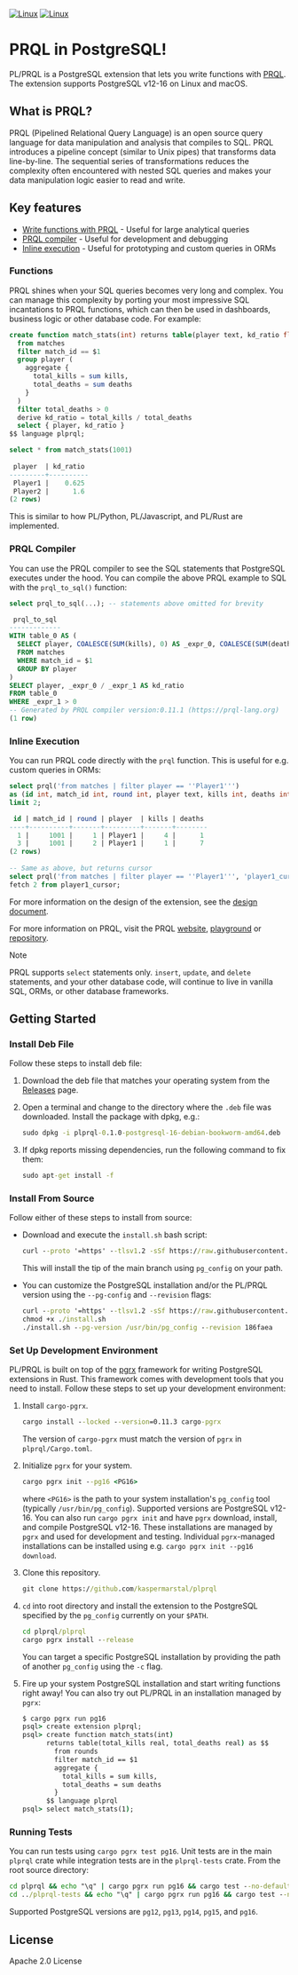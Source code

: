 [![Linux](https://github.com/kaspermarstal/plprql/actions/workflows/ci.yml/badge.svg)](https://github.com/kaspermarstal/plprql/actions/workflows/ci.yml) [![Linux](https://github.com/kaspermarstal/plprql/actions/workflows/package.yml/badge.svg)](https://github.com/kaspermarstal/plprql/actions/workflows/package.yml)


# PRQL in PostgreSQL!

PL/PRQL is a PostgreSQL extension that lets you write functions with [PRQL](https://prql-lang.org/). The extension supports PostgreSQL v12-16 on Linux and macOS.

## What is PRQL?
PRQL (Pipelined Relational Query Language) is an open source query language for data manipulation and analysis that compiles to SQL. PRQL introduces a pipeline concept (similar to Unix pipes) that transforms data line-by-line. The sequential series of transformations reduces the complexity often encountered with nested SQL queries and makes your data manipulation logic easier to read and write.

## Key features
- [Write functions with PRQL](#functions) - Useful for large analytical queries
- [PRQL compiler](#prql-compiler) - Useful for development and debugging
- [Inline execution](#inline-execution) - Useful for prototyping and custom queries in ORMs

### Functions
PRQL shines when your SQL queries becomes very long and complex. You can manage this complexity by porting your most impressive SQL incantations to PRQL functions, which can then be used in dashboards, business logic or other database code. For example:

```sql
create function match_stats(int) returns table(player text, kd_ratio float) as $$
  from matches
  filter match_id == $1
  group player (
    aggregate {
      total_kills = sum kills,
      total_deaths = sum deaths
    }
  )
  filter total_deaths > 0
  derive kd_ratio = total_kills / total_deaths
  select { player, kd_ratio }
$$ language plprql;

select * from match_stats(1001)
    
 player  | kd_ratio 
---------+----------
 Player1 |    0.625
 Player2 |      1.6
(2 rows)
```
This is similar to how PL/Python, PL/Javascript, and PL/Rust are implemented. 



### PRQL Compiler
You can use the PRQL compiler to see the SQL statements that PostgreSQL executes under the hood. You can compile the above PRQL example to SQL with the `prql_to_sql()` function:

```sql
select prql_to_sql(...); -- statements above omitted for brevity

 prql_to_sql 
-------------
WITH table_0 AS (
  SELECT player, COALESCE(SUM(kills), 0) AS _expr_0, COALESCE(SUM(deaths), 0) AS _expr_1
  FROM matches
  WHERE match_id = $1
  GROUP BY player
)
SELECT player, _expr_0 / _expr_1 AS kd_ratio
FROM table_0
WHERE _expr_1 > 0
-- Generated by PRQL compiler version:0.11.1 (https://prql-lang.org)
(1 row)
```

### Inline Execution
You can run PRQL code directly with the `prql` function. This is useful for e.g. custom queries in ORMs:
 
```sql
select prql('from matches | filter player == ''Player1''') 
as (id int, match_id int, round int, player text, kills int, deaths int) 
limit 2;

 id | match_id | round | player  | kills | deaths 
----+----------+-------+---------+-------+--------
  1 |     1001 |     1 | Player1 |     4 |      1
  3 |     1001 |     2 | Player1 |     1 |      7
(2 rows)
 
-- Same as above, but returns cursor
select prql('from matches | filter player == ''Player1''', 'player1_cursor');
fetch 2 from player1_cursor;
```


For more information on the design of the extension, see the [design document](DESIGN.md). 

For more information on PRQL, visit the PRQL [website](https://prql-lang.org/), [playground](https://prql-lang.org/playground/) or [repository](https://github.com/PRQL/prql). 

> [!NOTE]
>
> PRQL supports `select` statements only. `insert`, `update`, and `delete` statements, and your other database code, will continue to live in vanilla SQL, ORMs, or other database frameworks.

## Getting Started
### Install Deb File
Follow these steps to install deb file:

1. Download the deb file that matches your operating system from the [Releases](https://github.com/kaspermarstal/plprql/releases/) page.
2. Open a terminal and change to the directory where the `.deb` file was downloaded. Install the package with dpkg, e.g.:
   
   ```cmd
   sudo dpkg -i plprql-0.1.0-postgresql-16-debian-bookworm-amd64.deb
   ```
3. If dpkg reports missing dependencies, run the following command to fix them:
   
   ```cmd
   sudo apt-get install -f
   ```

### Install From Source
Follow either of these steps to install from source:

- Download and execute the `install.sh` bash script:
   
   ```cmd
   curl --proto '=https' --tlsv1.2 -sSf https://raw.githubusercontent.com/kaspermarstal/plprql/main/scripts/install.sh | bash
   ```
   
   This will install the tip of the main branch using `pg_config` on your path.

- You can customize the PostgreSQL installation and/or the PL/PRQL version using the `--pg-config` and `--revision` flags:

   ```cmd
   curl --proto '=https' --tlsv1.2 -sSf https://raw.githubusercontent.com/kaspermarstal/plprql/main/scripts/install.sh > install.sh
   chmod +x ./install.sh
   ./install.sh --pg-version /usr/bin/pg_config --revision 186faea
   ```

### Set Up Development Environment
PL/PRQL is built on top of the [pgrx](https://github.com/pgcentralfoundation/pgrx) framework for writing PostgreSQL extensions in Rust. This framework comes with development tools that you need to install. Follow these steps to set up your development environment:

1. Install `cargo-pgrx`.

    ```cmd
    cargo install --locked --version=0.11.3 cargo-pgrx
    ```

    The version of `cargo-pgrx` must match the version of `pgrx` in `plprql/Cargo.toml`. 

2. Initialize `pgrx` for your system.
   ```cmd
   cargo pgrx init --pg16 <PG16>
   ```
   where `<PG16>` is the path to your system installation's `pg_config` tool (typically `/usr/bin/pg_config`). Supported versions are PostgreSQL v12-16. You can also run `cargo pgrx init` and have `pgrx` download, install, and compile PostgreSQL v12-16. These installations are managed by `pgrx` and used for development and testing. Individual `pgrx`-managed installations can be installed using e.g. `cargo pgrx init --pg16 download`. 

3. Clone this repository.

    ```cmd
    git clone https://github.com/kaspermarstal/plprql
    ```
   
4. `cd` into root directory and install the extension to the PostgreSQL specified by
   the `pg_config` currently on your `$PATH`.
   ```cmd
   cd plprql/plprql
   cargo pgrx install --release
   ```
   You can target a specific PostgreSQL installation by providing the path of another `pg_config` using the `-c` flag.
   
5. Fire up your system PostgreSQL installation and start writing functions right away! You can also try out PL/PRQL in an installation managed by `pgrx`:
   ```cmd
   $ cargo pgrx run pg16
   psql> create extension plprql;
   psql> create function match_stats(int) 
         returns table(total_kills real, total_deaths real) as $$
           from rounds
           filter match_id == $1
           aggregate {
             total_kills = sum kills,
             total_deaths = sum deaths
           }
         $$ language plprql
   psql> select match_stats(1);
   ```

### Running Tests 
You can run tests using `cargo pgrx test pg16`. Unit tests are in the main `plprql` crate while integration tests are in the `plprql-tests` crate. From the root source directory:

```cmd
cd plprql && echo "\q" | cargo pgrx run pg16 && cargo test --no-default-features --features pg16
cd ../plprql-tests && echo "\q" | cargo pgrx run pg16 && cargo test --no-default-features --features pg16
```

Supported PostgreSQL versions are `pg12`, `pg13`, `pg14`, `pg15`, and `pg16`.

## License
Apache 2.0 License
